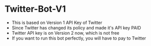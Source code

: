 # Twitter-Bot-V1
- This is based on Version 1 API Key of Twitter
- Since Twitter has changed its policy and made it's API key PAID
- Twitter API key is on Version 2 now, which is not free
- If you want to run this bot perfectly, you will have to pay to Twitter 
